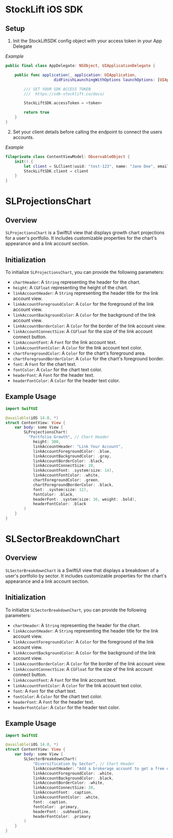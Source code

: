 # StockLift iOS SDK

## Setup

1. Init the StockLiftSDK config object with your access token in your App Delegate

_Example_

```swift
public final class AppDelegate: NSObject, UIApplicationDelegate {

    public func application(_ application: UIApplication,
                     didFinishLaunchingWithOptions launchOptions: [UIApplication.LaunchOptionsKey : Any]? = nil) -> Bool {

        /// SET YOUR SDK ACCESS TOKEN
        ///  https://sdk-stocklift.co/docs/

        StockLiftSDK.accessToken = <token>

        return true
    }
}
```

2. Set your client details before calling the endpoint to connect the users accounts.

_Example_

```swift
fileprivate class ContentViewModel: ObservableObject {
    init() {
        let client = SLClient(uuid: "test-123", name: "Jane Doe", email: "test@test.com")
        StockLiftSDK.client = client
    }
}

```

# SLProjectionsChart

## Overview

`SLProjectionsChart` is a SwiftUI view that displays growth chart projections for a user's portfolio. It includes customizable properties for the chart's appearance and a link account section.

## Initialization

To initialize `SLProjectionsChart`, you can provide the following parameters:

- `chartHeader`: A `String` representing the header for the chart.
- `height`: A `CGFloat` representing the height of the chart.
- `linkAccountHeader`: A `String` representing the header title for the link account view.
- `linkAccountForegroundColor`: A `Color` for the foreground of the link account view.
- `linkAccountBackgroundColor`: A `Color` for the background of the link account view.
- `linkAccountBorderColor`: A `Color` for the border of the link account view.
- `linkAccountConnectSize`: A `CGFloat` for the size of the link account connect button.
- `linkAccountFont`: A `Font` for the link account text.
- `linkAccountFontColor`: A `Color` for the link account text color.
- `chartForegroundColor`: A `Color` for the chart's foreground area.
- `chartForegroundBorderColor`: A `Color` for the chart's foreground border.
- `font`: A `Font` for the chart text.
- `fontColor`: A `Color` for the chart text color.
- `headerFont`: A `Font` for the header text.
- `headerFontColor`: A `Color` for the header text color.

## Example Usage

```swift
import SwiftUI

@available(iOS 14.0, *)
struct ContentView: View {
    var body: some View {
        SLProjectionsChart(
          "Portfolio Growth", // Chart Header
            height: 300,
            linkAccountHeader: "Link Your Account",
            linkAccountForegroundColor: .blue,
            linkAccountBackgroundColor: .gray,
            linkAccountBorderColor: .black,
            linkAccountConnectSize: 20,
            linkAccountFont: .system(size: 14),
            linkAccountFontColor: .white,
            chartForegroundColor: .green,
            chartForegroundBorderColor: .black,
            font: .system(size: 12),
            fontColor: .black,
            headerFont: .system(size: 16, weight: .bold),
            headerFontColor: .black
        )
    }
}

```

# SLSectorBreakdownChart

## Overview

`SLSectorBreakdownChart` is a SwiftUI view that displays a breakdown of a user's portfolio by sector. It includes customizable properties for the chart's appearance and a link account section.

## Initialization

To initialize `SLSectorBreakdownChart`, you can provide the following parameters:

- `chartHeader`: A `String` representing the header for the chart.
- `linkAccountHeader`: A `String` representing the header title for the link account view.
- `linkAccountForegroundColor`: A `Color` for the foreground of the link account view.
- `linkAccountBackgroundColor`: A `Color` for the background of the link account view.
- `linkAccountBorderColor`: A `Color` for the border of the link account view.
- `linkAccountConnectSize`: A `CGFloat` for the size of the link account connect button.
- `linkAccountFont`: A `Font` for the link account text.
- `linkAccountFontColor`: A `Color` for the link account text color.
- `font`: A `Font` for the chart text.
- `fontColor`: A `Color` for the chart text color.
- `headerFont`: A `Font` for the header text.
- `headerFontColor`: A `Color` for the header text color.

## Example Usage

```swift
import SwiftUI

@available(iOS 14.0, *)
struct ContentView: View {
    var body: some View {
        SLSectorBreakdownChart(
            "Diversification by Sector", // Chart Header
            linkAccountHeader: "Add a brokerage account to get a free detailed breakdown of your investments",
            linkAccountForegroundColor: .white,
            linkAccountBackgroundColor: .black,
            linkAccountBorderColor: .white,
            linkAccountConnectSize: 38,
            linkAccountFont: .caption,
            linkAccountFontColor: .white,
            font: .caption,
            fontColor: .primary,
            headerFont: .subheadline,
            headerFontColor: .primary
        )
    }
}
```
